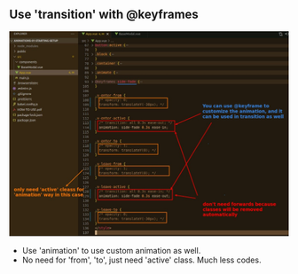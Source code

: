 ## **Use 'transition' with @keyframes**

![Alt](pic/08.jpg)

- Use 'animation' to use custom animation as well.
- No need for 'from', 'to', just need 'active' class. Much less codes.
